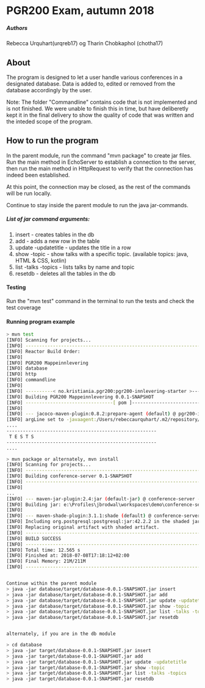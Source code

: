 # PGR200 Exam, autumn 2018

##### Authors
Rebecca Urquhart(urqreb17) og Tharin Chobkaphol (chotha17)

## About
The program is designed to let a user handle various conferences in a designated database. 
Data is added to, edited or removed from the database accordingly by the user. 

Note: The folder "Commandline" contains code that is not implemented and is not finished. We were unable to finish this in time, but have deliberetly kept it in the final delivery to show the quality of code that was written and the inteded scope of the program.

## How to run the program

In the parent module, run the command "mvn package" to create jar files.
Run the main method in EchoServer to establish a connection to the server, then run the main method in HttpRequest to verify that the connection has indeed been established.

At this point, the connection may be closed, as the rest of the commands will be run locally.

Continue to stay inside the parent module to run the java jar-commands.

##### List of jar command arguments:
1. insert  - creates tables in the db
2. add  - adds a new row in the table
3. update -updatetitle  - updates the title in a row
4. show -topic  - show talks with a specific topic. (available topics: java, HTML & CSS, kotlin)
5. list -talks -topics   - lists talks by name and topic
6. resetdb  - deletes all the tables in the db


#### Testing
Run the "mvn test" command in the terminal to run the tests and check the test coverage


#### Running program example

```bash
> mvn test
[INFO] Scanning for projects...
[INFO] ------------------------------------------------------------------------
[INFO] Reactor Build Order:
[INFO] 
[INFO] PGR200 Mappeinnlevering                                            [pom]
[INFO] database                                                           [jar]
[INFO] http                                                               [jar]
[INFO] commandline                                                        [jar]
[INFO] 
[INFO] ----------< no.kristiania.pgr200:pgr200-innlevering-starter >-----------
[INFO] Building PGR200 Mappeinnlevering 0.0.1-SNAPSHOT                    [1/4]
[INFO] --------------------------------[ pom ]---------------------------------
[INFO] 
[INFO] --- jacoco-maven-plugin:0.8.2:prepare-agent (default) @ pgr200-innlevering-starter ---
[INFO] argLine set to -javaagent:/Users/rebeccaurquhart/.m2/repository/org/jacoco/org.jacoco.agent/0.8.2/org.jacoco.agent-0.8.2-runtime.jar=destfile=/Users/rebeccaurquhart/Desktop/pgr200-eksamen-beccarella/target/jacoco.exec
....
-------------------------------------------------------
 T E S T S
-------------------------------------------------------
....

> mvn package or alternately, mvn install
[INFO] Scanning for projects...
[INFO] ------------------------------------------------------------------------
[INFO] Building conference-server 0.1-SNAPSHOT
[INFO] ------------------------------------------------------------------------
[INFO]
...
[INFO] --- maven-jar-plugin:2.4:jar (default-jar) @ conference-server ---
[INFO] Building jar: e:\Profiles\jbrodwal\workspaces\demo\conference-server\target/conference-server-0.1-SNAPSHOT.jar
[INFO]
[INFO] --- maven-shade-plugin:3.1.1:shade (default) @ conference-server ---
[INFO] Including org.postgresql:postgresql:jar:42.2.2 in the shaded jar.
[INFO] Replacing original artifact with shaded artifact.
[INFO] ------------------------------------------------------------------------
[INFO] BUILD SUCCESS
[INFO] ------------------------------------------------------------------------
[INFO] Total time: 12.565 s
[INFO] Finished at: 2018-07-08T17:18:12+02:00
[INFO] Final Memory: 21M/211M
[INFO] ------------------------------------------------------------------------


Continue within the parent module
> java -jar database/target/database-0.0.1-SNAPSHOT.jar insert 
> java -jar database/target/database-0.0.1-SNAPSHOT.jar add
> java -jar database/target/database-0.0.1-SNAPSHOT.jar update -updatetitle
> java -jar database/target/database-0.0.1-SNAPSHOT.jar show -topic
> java -jar database/target/database-0.0.1-SNAPSHOT.jar list -talks -topics
> java -jar database/target/database-0.0.1-SNAPSHOT.jar resetdb


alternately, if you are in the db module

> cd database
> java -jar target/database-0.0.1-SNAPSHOT.jar insert 
> java -jar target/database-0.0.1-SNAPSHOT.jar add
> java -jar target/database-0.0.1-SNAPSHOT.jar update -updatetitle
> java -jar target/database-0.0.1-SNAPSHOT.jar show -topic
> java -jar target/database-0.0.1-SNAPSHOT.jar list -talks -topics
> java -jar target/database-0.0.1-SNAPSHOT.jar resetdb
```
